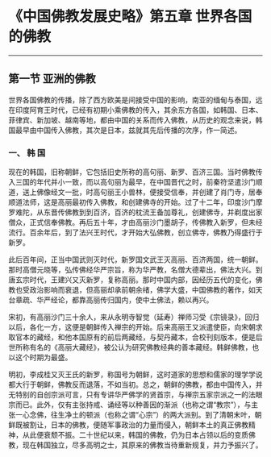 # 《中国佛教发展史略》第五章 世界各国的佛教

------

## 第一节 亚洲的佛教

世界各国佛教的传播，除了西方欧美是间接受中国的影响，南亚的缅甸与泰国，远在印度阿育王时代，已经有初期小乘佛教的传入，其余东方各国，如韩国、日本、菲律宾、新加坡、越南等地，都由中国的关系而传入佛教，从历史的观念来说，韩国最早由中国传入佛教，其次是日本，兹就其先后传播的次序，作一简述。

### 一、 韩 国

现在的韩国，旧称朝鲜，它包括旧史所称的高句丽、新罗、百济三国。当时佛教传入三国的年代并小一致，而以高句丽为最早，在中国晋代之时，前秦符坚遣沙门顺道，送上佛像经文一批，时高句丽王小兽林，便接受信奉，并创建了肖门寺，居奉顺道法师，这是高丽最初传入佛教，和创建佛寺的开始。过了十二年，印度沙门摩罗难陀，从东晋传佛教到到百济，百济的枕流王备加尊礼，创建佛寺，并剃度出家僧众，正式信奉佛教。再后五十年，才由高丽沙门墨胡子，传佛教入新罗，但未经流行。百余年后，到了法兴王时代，才开始大弘佛教，创立佛寺，佛教乃得盛行于新罗。

此后百年间，正当中国武则灭时代，新罗国文武王灭高丽、百济两国，统一朝鲜。那时高僧元晓等，弘传佛经华严宗旨，称为华严教，名僧大德辈出，佛法大兴。到唐玄宗时代，王建兴又灭新罗，复称高丽。那时中国内部，因经历五代的变化，佛教也受政治影响而衰退，但高丽却承前朝余绪，佛学大盛，中国佛教的著作，如天台章疏、华严经论，都靠高丽传归国内，使中土佛法，赖以再兴。

宋初，有高丽沙门三十余人，来从永明寺智觉（延寿）禅师习受《宗镜录》，回归以后，各化一方，这便是朝鲜传入禅宗的开始。后来高丽王又派遣使臣，向宋朝求取官本的藏经，和他本国原有的前后两藏经，与契丹藏本，合校刊刻版本，便是后世所称有名的《高丽大藏经》，被公认为研究佛教经典的善本藏经。韩鲜佛教，也以这个时期为最盛。

明初，李成桂又灭王氏的新罗，称国号为朝鲜，这时道家的思想和儒家的理学学说都大行于朝鲜，佛教反而退落，不如当初。总之，朝鲜的佛教，都由中国传入，并无特别的自创宗派可言，只有专讲华严佛学的贤首宗，与禅宗五家宗派之一的法眼宗而已。此外，仅有主张持戒、诵经等以种善因的渐派（也称之谓“教宗”），与主张一心念佛，往生净土的顿派（也称之谓“心宗”）的两大派别。到了清朝末叶，朝鲜既被割让，日本的佛教，便随军事政治的力量而侵入，朝鲜本土的真正佛教精神，从此便衰颓不振。二十世纪以来，韩国的佛教，仍为日本占领以后的变质佛教，现在韩国独立，尽多高明之士，其原来的佛教当待重新规复，并力予振兴了。

